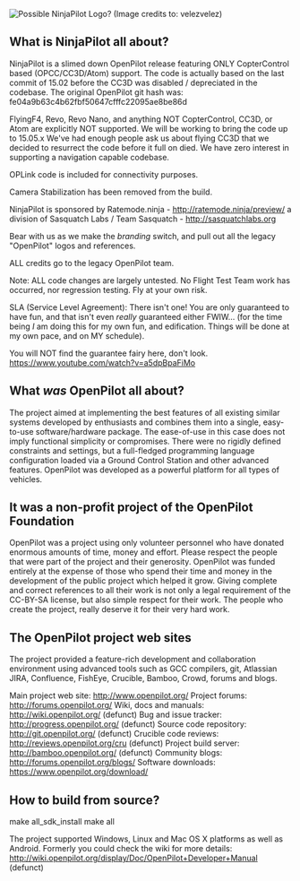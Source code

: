 ![Possible NinjaPilot Logo?](https://pbs.twimg.com/media/COadvoiUEAALEe-.png)
(Image credits to: velezvelez)

What is NinjaPilot all about? 
-----------------------------

NinjaPilot is a slimed down OpenPilot release featuring ONLY CopterControl based (OPCC/CC3D/Atom) support. 
The code is actually based on the last commit of 15.02 before the CC3D was disabled / depreciated in the 
codebase. The original OpenPilot git hash was: fe04a9b63c4b62fbf50647cfffc22095ae8be86d  

FlyingF4, Revo, Revo Nano, and anything NOT CopterControl, CC3D, or Atom are explicitly NOT supported. We 
will be working to bring the code up to 15.05.x We've had enough people ask us about flying CC3D that we 
decided to resurrect the code before it full on died. We have zero interest in supporting a navigation 
capable codebase. 

OPLink code is included for connectivity purposes. 

Camera Stabilization has been removed from the build. 

NinjaPilot is sponsored by Ratemode.ninja - http://ratemode.ninja/preview/
a division of Sasquatch Labs / Team Sasquatch - http://sasquatchlabs.org

Bear with us as we make the *branding* switch, and pull out all the legacy "OpenPilot" logos and references. 

ALL credits go to the legacy OpenPilot team. 

Note: ALL code changes are largely untested. No Flight Test Team work has occurred, nor regression testing. 
Fly at your own risk. 

SLA (Service Level Agreement): There isn't one! You are only guaranteed to have fun, and that isn't even 
*really* guaranteed either FWIW... (for the time being *I* am doing this for my own fun, and edification. 
Things will be done at my own pace, and on MY schedule). 

You will NOT find the guarantee fairy here, don't look. 
https://www.youtube.com/watch?v=a5dpBpaFiMo


What *was* OpenPilot all about?
----------------------------

The project aimed at implementing the best features of all existing similar systems developed by
enthusiasts and combines them into a single, easy-to-use software/hardware package. The ease-of-use
in this case does not imply functional simplicity or compromises. There were no rigidly defined
constraints and settings, but a full-fledged programming language configuration loaded via a
Ground Control Station and other advanced features. OpenPilot was developed as a powerful platform
for all types of vehicles.

It was a non-profit project of the OpenPilot Foundation
--------------------------------------------------------

OpenPilot was a project using only volunteer personnel who have donated enormous amounts of time, money
and effort. Please respect the people that were part of the project and their generosity. OpenPilot
was funded entirely at the expense of those who spend their time and money in the development of the
public project which helped it grow. Giving complete and correct references to all their work is not
only a legal requirement of the CC-BY-SA license, but also simple respect for their work. The people
who create the project, really deserve it for their very hard work.

The OpenPilot project web sites
-------------------------------

The project provided a feature-rich development and collaboration environment using advanced tools such
as GCC compilers, git, Atlassian JIRA, Confluence, FishEye, Crucible, Bamboo, Crowd, forums and blogs.

Main project web site:	http://www.openpilot.org/
Project forums:		http://forums.openpilot.org/
Wiki, docs and manuals:	http://wiki.openpilot.org/ (defunct)
Bug and issue tracker:	http://progress.openpilot.org/ (defunct)
Source code repository:	http://git.openpilot.org/ (defunct)
Crucible code reviews:	http://reviews.openpilot.org/cru (defunct)
Project build server:	http://bamboo.openpilot.org/ (defunct)
Community blogs:	http://forums.openpilot.org/blogs/ 
Software downloads:	https://www.openpilot.org/download/

How to build from source?
-------------------------

make all_sdk_install
make all

The project supported Windows, Linux and Mac OS X platforms as well as Android.
Formerly you could check the wiki for more details: http://wiki.openpilot.org/display/Doc/OpenPilot+Developer+Manual (defunct)
